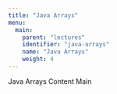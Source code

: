```yaml
---
title: "Java Arrays"
menu:
  main:
    parent: "lectures"
    identifier: "java-arrays"
    name: "Java Arrays"
    weight: 4
---
```


Java Arrays Content Main


